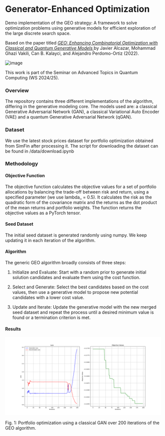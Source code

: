 # Generator-Enhanced Optimization

Demo implementation of the GEO strategy: A framework to solve optimization problems using generative models for efficient exploration of the large discrete search space.

Based on the paper titled [_GEO: Enhancing Combinatorial Optimization with Classical and Quantum Generative Models_ ](https://arxiv.org/abs/2101.06250) by Javier Alcazar, Mohammad Ghazi Vakili, Can B. Kalayci, and Alejandro Perdomo-Ortiz (2022).

![image](https://github.com/user-attachments/assets/8b645b34-8dab-4e6c-b946-0a89b449b847)

This work is part of the Seminar on Advanced Topics in Quantum Computing (WS 2024/25).

### Overview

The repository contains three different implementations of the algorithm, differing in the generative modeling core. The models used are: a classical Generative Adversarial Network (GAN), a classical Variational Auto Encoder (VAE) and a quantum Generative Adversarial Network (qGAN).

### Dataset

We use the latest stock prices dataset for portfolio optimization obtained from SimFin after processing it. The script for downloading the dataset can be found in /data/download.ipynb

### Methodology

#### Objective Function

The objective function calculates the objective values for a set of portfolio allocations by balancing the trade-off between risk and return, using a specified parameter (we use lambda\_ = 0.5). It calculates the risk as the quadratic form of the covariance matrix and the returns as the dot product of the mean returns and portfolio weights. The function returns the objective values as a PyTorch tensor.

#### Seed Dataset

The initial seed dataset is generated randomly using numpy. We keep updating it in each iteration of the algorithm.

#### Algorithm

The generic GEO algorithm broadly consists of three steps:

1. Initialize and Evaluate: Start with a random prior to generate initial solution candidates and evaluate them using the cost function.

2. Select and Generate: Select the best candidates based on the cost values, then use a generative model to propose new potential candidates with a lower cost value.

3. Update and Iterate: Update the generative model with the new merged seed dataset and repeat the process until a desired minimum value is found or a termination criterion is met.

#### Results

![alt text](/media/result_GAN.png)

Fig. 1: Portfolio optimization using a classical GAN over 200 iterations of the GEO algorithm.
